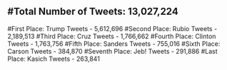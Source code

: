 #Total Number of Tweets: 13,027,224 
---
#First Place: Trump Tweets - 5,612,696
#Second Place: Rubio Tweets - 2,189,513
#Third Place: Cruz Tweets - 1,766,662
#Fourth Place: Clinton Tweets - 1,763,756
#Fifth Place: Sanders Tweets - 755,016
#Sixth Place: Carson Tweets - 384,870
#Seventh Place: Jeb! Tweets - 291,886
#Last Place: Kasich Tweets - 263,841
